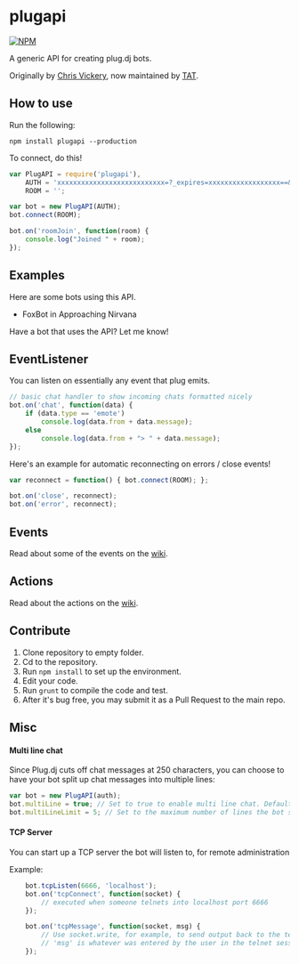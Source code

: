 plugapi
=======

[![NPM](https://nodei.co/npm/plugapi.png?downloads=true)](https://nodei.co/npm/plugapi/)

A generic API for creating plug.dj bots.

Originally by [Chris Vickery](https://github.com/chrisinajar), now maintained by [TAT](https://github.com/TATDK).

## How to use
Run the following:

```npm install plugapi --production```

To connect, do this!

```javascript
var PlugAPI = require('plugapi'),
    AUTH = 'xxxxxxxxxxxxxxxxxxxxxxxxxxx=?_expires=xxxxxxxxxxxxxxxxxx==&user_id=xxxxxxxxxxxxxxxxxxxxxxxxxxxxxxxxxxxxxxxxxxx=', // Put your auth token here, it's the cookie value for usr
    ROOM = '';

var bot = new PlugAPI(AUTH);
bot.connect(ROOM);

bot.on('roomJoin', function(room) {
    console.log("Joined " + room);
});
```

## Examples
Here are some bots using this API.

* FoxBot in Approaching Nirvana

Have a bot that uses the API? Let me know!

## EventListener
You can listen on essentially any event that plug emits.
```javascript
// basic chat handler to show incoming chats formatted nicely
bot.on('chat', function(data) {
    if (data.type == 'emote')
        console.log(data.from + data.message);
    else
        console.log(data.from + "> " + data.message);
});
```

Here's an example for automatic reconnecting on errors / close events!
```javascript
var reconnect = function() { bot.connect(ROOM); };

bot.on('close', reconnect);
bot.on('error', reconnect);
```

## Events

Read about some of the events on the [wiki](https://github.com/TATDK/plugapi/wiki/events).

## Actions

Read about the actions on the [wiki](https://github.com/TATDK/plugapi/wiki/actions).

## Contribute
1. Clone repository to empty folder.
2. Cd to the repository.
3. Run `npm install` to set up the environment.
4. Edit your code.
5. Run `grunt` to compile the code and test.
6. After it's bug free, you may submit it as a Pull Request to the main repo.

## Misc

#### Multi line chat
Since Plug.dj cuts off chat messages at 250 characters, you can choose to have your bot split up chat messages into multiple lines:

```javascript
var bot = new PlugAPI(auth);
bot.multiLine = true; // Set to true to enable multi line chat. Default is false
bot.multiLineLimit = 5; // Set to the maximum number of lines the bot should split messages up into. Any text beyond this number will just be omitted. Default is 5.
```

#### TCP Server
You can start up a TCP server the bot will listen to, for remote administration

Example:
```javascript
    bot.tcpListen(6666, 'localhost');
    bot.on('tcpConnect', function(socket) {
        // executed when someone telnets into localhost port 6666
    });

    bot.on('tcpMessage', function(socket, msg) {
        // Use socket.write, for example, to send output back to the telnet session
        // 'msg' is whatever was entered by the user in the telnet session
    });
```